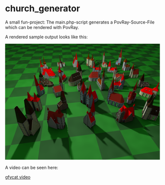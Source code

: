 # church_generator

A small fun-project: The main.php-script generates a PovRay-Source-File which can be rendered with PovRay.

A rendered sample output looks like this:

![demoPic](demo_output.png)

A video can be seen here:

[gfycat video](https://gfycat.com/gifs/detail/TanRectangularAngwantibo)
